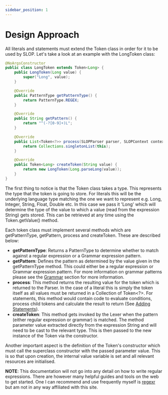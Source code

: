 ```yaml
---
sidebar_position: 1
---
```


# Design Approach
All literals and statements must extend the Token class in order for it to be used by SLOP. Let's take a look at an 
example with the LongToken class:
```java
@NoArgsConstructor
public class LongToken extends Token<Long> {
    public LongToken(Long value) {
        super("Long", value);
    }

    @Override
    public PatternType getPatternType() {
        return PatternType.REGEX;
    }

    @Override
    public String getPattern() {
        return "^(-?[0-9]+)L";
    }

    @Override
    public List<Token<?>> process(SLOPParser parser, SLOPContext context, SLOPConfig config) {
        return Collections.singletonList(this);
    }

    @Override
    public Token<Long> createToken(String value) {
        return new LongToken(Long.parseLong(value));
    }
}
```
The first thing to notice is that the Token class takes a type. This represents the type that the token is going to 
store. For literals this will be the underlying language type matching the one we want to represent e.g. Long,
Integer, String, Float, Double etc. In this case we pass it 'Long' which will determine the type of the value to
which a value (read from the expression String) gets stored. This can be retrieved at any time using the Token.getValue()
method.

Each token class must implement several methods which are getPatternType, getPattern, process and createToken. These
are described below:
- **getPatternType**: Returns a PatternType to determine whether to match against a regular expression or a Grammar 
  expression pattern.
- **getPattern**: Defines the pattern as determined by the value given in the getPatternType method. This could either 
  be a regular expression or Grammar expression pattern. For more information on grammar patterns please see the 
  [Grammar](#grammar) section for more information.
- **process**: This method returns the resulting value for the token which is returned to the Parser. In the case of a 
  literal this is simply the token itself as all values must be returned in a Collection of Token<?>. For statements, 
  this method would contain code to evaluate conditions, process child tokens and calculate the result to return (See
  [Adding Statements](#adding-statements)).
- **createToken**: This method gets invoked by the Lexer when the pattern (either regular expression or grammar) is
  matched. The method parameter value extracted directly from the expression String and will need to be cast to the 
  relevant type. This is then passed to the new instance of the Token via the constructor.

Another important aspect is the definition of the Token's constructor which must call the superclass constructor 
with the passed parameter value. This is so that upon creation, the internal value variable is set and all relevant 
resources are initialised. 

**NOTE**: This documentation will not go into any detail on how to write regular expressions. There are however many 
helpful guides and tools on the web to get started. One I can recommend and use frequently myself is 
[regexr](https://www.regexr.com 'Learn Regular Expressions') but am not in any way affiliated with this site.